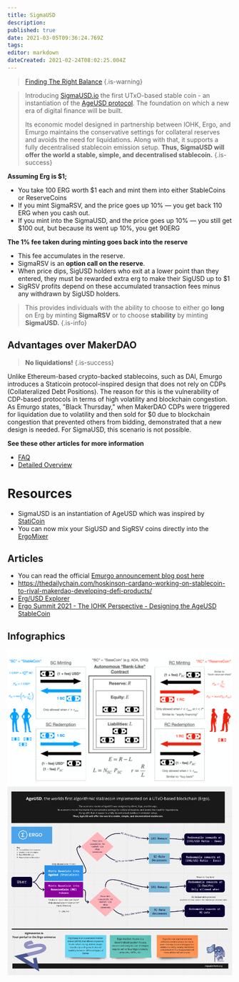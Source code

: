 ```yaml
---
title: SigmaUSD
description: 
published: true
date: 2021-03-05T09:36:24.769Z
tags: 
editor: markdown
dateCreated: 2021-02-24T08:02:25.004Z
---
```


> [Finding The Right Balance](https://ergoplatform.org/en/blog/2021_03_04-finding-right-balance/)
{.is-warning}




> Introducing [SigmaUSD.io](https://sigmausd.io/#/) the first UTxO-based stable coin - an instantiation of the [AgeUSD protocol](https://github.com/Emurgo/age-usd). The foundation on which a new era of digital finance will be built.
>
>Its economic model designed in partnership between IOHK, Ergo, and Emurgo maintains the conservative settings for collateral reserves and avoids the need for liquidations. Along with that, it supports a fully decentralised stablecoin emission setup. **Thus, SigmaUSD will offer the world a stable, simple, and decentralised stablecoin.**
{.is-success}


**Assuming Erg is $1;**

- You take 100 ERG worth $1 each and mint them into either StableCoins or ReserveCoins
- If you mint SigmaRSV, and the price goes up 10% — you get back 110 ERG when you cash out.
- If you mint into the SigmaUSD, and the price goes up 10% — you still get $100 out, but because its went up 10%, you get 90ERG


**The 1% fee taken during minting goes back into the reserve**
- This fee accumulates in the reserve.
- SigmaRSV is an **option call on the reserve**. 
- When price dips, SigUSD holders who exit at a lower point than they entered, they must be rewarded extra erg to make their SigUSD up to $1
- SigRSV profits depend on these accumulated transaction fees minus any withdrawn by SigUSD holders. 

> This provides individuals with the ability to choose to either go **long** on Erg by minting **SigmaRSV** or to choose **stability** by minting **SigmaUSD.**
{.is-info}


## Advantages over MakerDAO
> **No liquidations!**
{.is-success}

Unlike Ethereum-based crypto-backed stablecoins, such as DAI, Emurgo introduces a Staticoin protocol-inspired design that does not rely on CDPs (Collateralized Debt Positions). The reason for this is the vulnerability of CDP-based protocols in terms of high volatility and blockchain congestion. As Emurgo states, "Black Thursday," when MakerDAO CDPs were triggered for liquidation due to volatility and then sold for $0 due to blockchain congestion that prevented others from bidding, demonstrated that a new design is needed. For SigmaUSD, this scenario is not possible.


**See these other articles for more information**
- [FAQ](/SigmaUSD/FAQ)
- [Detailed Overview](/SigmaUSD/Overview)

# Resources

- SigmaUSD is an instantiation of AgeUSD which was inspired by [StatiCoin](http://staticoin.com/whitepaper.pdf)
- You can now mix your SigUSD and SigRSV coins directly into the [ErgoMixer](/ErgoMixer)

## Articles
- You can read the official [Emurgo announcement blog post here](https://ergoplatform.org/en/blog/2021_02_26-sigmausd-released/)
- https://thedailychain.com/hoskinson-cardano-working-on-stablecoin-to-rival-makerdao-developing-defi-products/
- [Erg/USD Explorer](https://explorer.ergoplatform.com/en/oracle-pool-state/ergusd) 
- [Ergo Summit 2021 - The IOHK Perspective - Designing the AgeUSD StableCoin](https://youtu.be/zG-rxMCDIa0?t=9247)


## Infographics

![screenshot_2021-02-25_at_19.14.01.png](/screenshot_2021-02-25_at_19.14.01.png)
![unknown.png](/unknown.png)